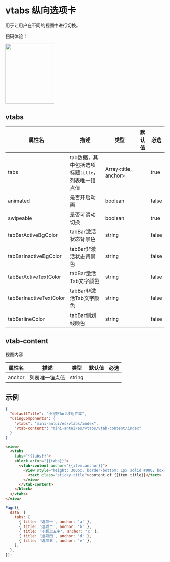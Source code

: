 # vtabs 纵向选项卡

用于让用户在不同的视图中进行切换。

扫码体验：

<img src="https://gw.alipayobjects.com/zos/rmsportal/iYBdHWcyPaNUDTQaNznG.jpeg" width="154" height="190" />

## vtabs

| 属性名 | 描述 | 类型 | 默认值 | 必选 |
|----|----|----|----|----|
| tabs | tab数据，其中包括选项标题`title`，列表唯一锚点值 | Array<title, anchor> |  | true |
| animated | 是否开启动画 | boolean| | false |
| swipeable | 是否可滑动切换 | boolean| | true |
| tabBarActiveBgColor | tabBar激活状态背景色	| string | | false |
| tabBarInactiveBgColor | tabBar非激活状态背景色	| string | | false |
| tabBarActiveTextColor | tabBar激活Tab文字颜色	| string | | false |
| tabBarInactiveTextColor | tabBar非激活Tab文字颜色 | string | | false |
| tabBarlineColor | tabBar侧划线颜色 | string | | false |

## vtab-content

视图内容

| 属性名 | 描述 | 类型 | 默认值 | 必选 |
|----|----|----|----|----|
| anchor | 列表唯一锚点值 | string | | | |

## 示例

```json
{
  "defaultTitle": "小程序AntUI组件库",
  "usingComponents": {
    "vtabs": "mini-antui/es/vtabs/index",
    "vtab-content": "mini-antui/es/vtabs/vtab-content/index"
  }
}
```

```html
<view>
  <vtabs
    tabs="{{tabs}}">
    <block a:for="{{tabs}}">
      <vtab-content anchor="{{item.anchor}}">
        <view style="height: 300px; border-bottom: 1px solid #000; box-sizing: border-box">
          <text class="sticky-title">content of {{item.title}}</text>
        </view>
      </vtab-content>
    </block>
  </vtabs>
</view>
```

```javascript
Page({
  data: {
    tabs: [
      { title: '选项一', anchor: 'a' },
      { title: '选项二', anchor: 'b' },
      { title: '不超过五字', anchor: 'c' },
      { title: '选项四', anchor: 'd' },
      { title: '选项五', anchor: 'e' },
    ],
  },
});
```
